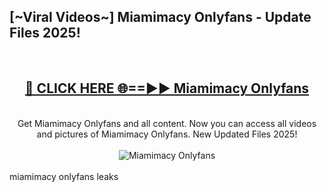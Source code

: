<h2>[~Viral Videos~] Miamimacy Onlyfans - Update Files 2025!</h2>
<br>
<div align="center">
<h2><a href="https://betterlinks.top/A2PfLJ" rel="nofollow">🔴 CLICK HERE 🌐==►► Miamimacy Onlyfans</a></h2>
<br>
Get Miamimacy Onlyfans and all content. Now you can access all videos and pictures of Miamimacy Onlyfans. New Updated Files 2025!
<br>
<br>
<a href="https://betterlinks.top/A2PfLJ" rel="nofollow" data-target="animated-image.originalLink"><img src="https://i.ibb.co.com/WyWwxjT/player-gif2.gif" alt="Miamimacy Onlyfans" style="max-width: 100%; display: inline-block;" data-target="animated-image.originalImage"></a>
</div>
<br>
miamimacy onlyfans leaks